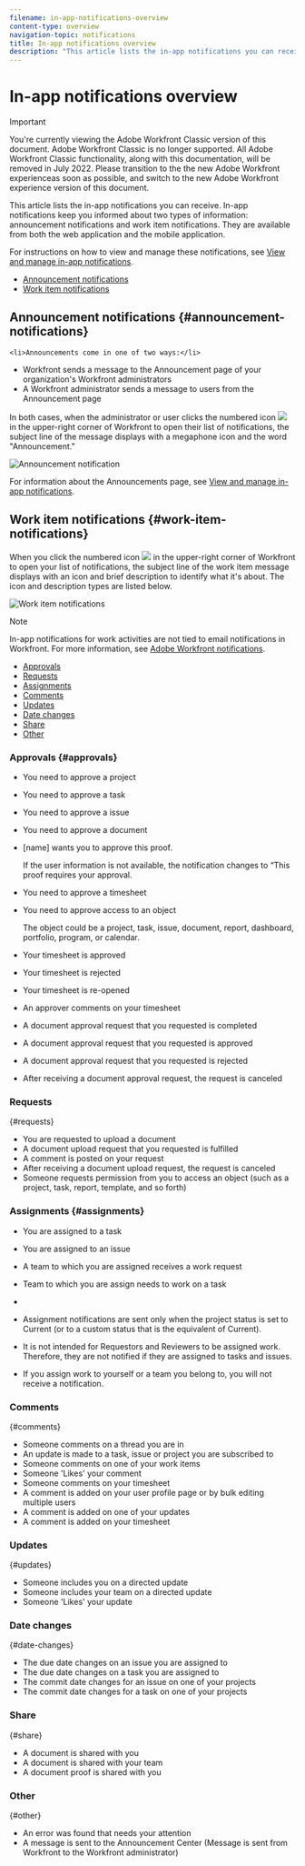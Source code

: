 ```yaml
---
filename: in-app-notifications-overview
content-type: overview
navigation-topic: notifications
title: In-app notifications overview
description: "This article lists the in-app notifications you can receive. In-app notifications keep you informed about two types of information: announcement notifications and work item notifications. They are available from both the web application and the mobile application."
---
```


# In-app notifications overview

>[!IMPORTANT]
>
>You're currently viewing the Adobe Workfront Classic version of this document. Adobe Workfront Classic is no longer supported. All Adobe Workfront Classic functionality, along with this documentation, will be removed in July 2022. Please transition to the the new Adobe Workfront experienceas soon as possible, and switch to the new Adobe Workfront experience version of this document.

This article lists the in-app notifications you can receive. In-app notifications keep you informed about two types of information: announcement notifications and work item notifications. They are available from both the web application and the mobile application.

For instructions on how to view and manage these notifications, see [View and manage in-app notifications](../../workfront-basics/using-notifications/view-and-manage-in-app-notifications.md).

* [Announcement notifications](#announcement-notifications) 
* [Work item notifications](#work-item-notifications)

## Announcement notifications {#announcement-notifications}

```<li>Announcements come in one of two ways:</li>```

* Workfront sends a message to the Announcement page of your organization's Workfront administrators  
* A Workfront administrator sends a message to users from the Announcement page

In both cases, when the administrator or user clicks the numbered icon ![](assets/notifications-icon-jewel.jpg) in the upper-right corner of Workfront to open their list of notifications, the subject line of the message displays with a megaphone icon and the word "Announcement."

![Announcement notification](assets/notification-list-announcement-350x271.png)

For information about the Announcements page, see [View and manage in-app notifications](../../workfront-basics/using-notifications/view-and-manage-in-app-notifications.md).

## Work item notifications {#work-item-notifications}

When you click the numbered icon ![](assets/notifications-icon-jewel.jpg) in the upper-right corner of Workfront to open your list of notifications, the subject line of the work item message displays with an icon and brief description to identify what it's about. The icon and description types are listed below.

![Work item notifications](assets/notification-list-work-items-350x247.png)

>[!NOTE]
>
>In-app notifications for work activities&nbsp;are not tied to email notifications in Workfront. For more information, see [Adobe Workfront notifications](../../workfront-basics/using-notifications/wf-notifications.md).

* [Approvals](#approvals) 
* [Requests](#requests) 
* [Assignments](#assignments) 
* [Comments](#comments) 
* [Updates](#updates) 
* [Date changes](#date-changes) 
* [Share](#share) 
* [Other](#other)

### **Approvals** {#approvals}

* You need to approve a project
* You need to approve a task
* You need to approve a issue
* You need to approve a document
* [name] wants you to approve this proof.

  If the user information is not available, the notification changes to “This proof requires your approval.

* You need to approve a timesheet
* You need to approve access to an object

  The object could be a project, task, issue, document, report, dashboard, portfolio, program, or calendar.

* Your timesheet is approved  
* Your timesheet is rejected  
* Your timesheet is re-opened  
* An approver comments on your timesheet  
* A document approval request that you requested is completed  
* A document approval request that you requested is approved
* A document approval request that you requested is rejected  
* After receiving a document approval request, the request is canceled

### **Requests** 
{#requests}

* You are requested&nbsp;to upload a document  
* A document upload request that you requested is fulfilled  
* A comment is posted on your&nbsp;request  
* After receiving a&nbsp;document upload request, the request&nbsp;is canceled
* Someone requests permission from you to access an object (such as a project, task, report, template, and so forth)

### **Assignments** {#assignments}

* You are assigned to a task 
* You are assigned to an issue
* A team to which you are assigned receives a work request
* Team to which you are assign needs to work on a task  
*

   * Assignment notifications are sent only when the project status is set to Current (or to a custom status that is the equivalent of Current).
   * It is&nbsp;not intended for Requestors and Reviewers to be assigned work. Therefore, they are not notified if they are assigned to tasks and issues.&nbsp;
   * If you assign work to yourself or a team you belong to, you will not receive a notification.

### **Comments** 
{#comments}

* Someone comments on a thread you are in&nbsp;
* An update is made to a task, issue or project you are subscribed to
* Someone comments on one of your work items
* Someone 'Likes' your&nbsp;comment
* Someone comments on your timesheet
* A comment is added on your user profile page or by bulk editing multiple users&nbsp;
* A comment is added on one of your updates
* A comment is added on your timesheet

### **Updates** 
{#updates}

* Someone includes you on a directed update&nbsp;
* Someone includes your team on a directed update
* Someone 'Likes' your update

### **Date changes** 
{#date-changes}

* The due date changes on an issue you are assigned to&nbsp;
* The due date changes on a task you are&nbsp;assigned to&nbsp;
* The commit date changes for an issue on one of your projects&nbsp;
* The commit date changes for a task on one of your projects&nbsp;

### **Share** 
{#share}

* A document is shared with you
* A document is shared with your&nbsp;team
* A document proof is shared with you

### **Other** 
{#other}

* An error was found that needs your attention 
* A message is sent to the Announcement Center (Message is sent from Workfront to the Workfront administrator)

